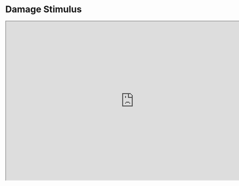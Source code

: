 # Damage Stimulus

<p><iframe title="YouTube video player" src="https://www.youtube.com/embed/dAgVS_tLTEs?si=RmfnBWLITgavdbC_" width="800" height="500" allowfullscreen="allowfullscreen" allow="accelerometer; autoplay; clipboard-write; encrypted-media; gyroscope; picture-in-picture; web-share"></iframe></p>